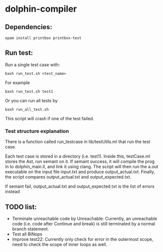 # dolphin-compiler

## Dependencies:

```
opam install printbox printbox-text
```

## Run test:

Run a single test case with:

```
bash run_test.sh <test_name>
```

For example

```
bash run_test.sh test1
```

Or you can run all tests by
```
bash run_all_test.sh
```

This script will crash if one of the test failed.

### Test structure explanation

There is a function called run_testcase in lib/testUtils.ml that run the test case.

Each test case is stored in a directory (i.e. test1). Inside this, testCase.ml stores the Ast, run semant on it. If semant success, it will compile the prog in to dolphin_main.ll, and link it using clang. The script will then run the a.out executable on the input file input.txt and produce output_actual.txt. Finally, the script compares output_actual.txt and output_expected.txt.

If semant fail, output_actual.txt and output_expected.txt is the list of errors instead

## TODO list:

- Terminate unreachable code by Unreachable: Currently, an unreachable code (i.e. code after Continue and break) is still terminated by a normal branch statement.
- Test all BiNops
- Improve test22: Currently only check for error in the outermost scope, need to check the scope of inner loops as well.
